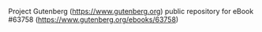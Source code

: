Project Gutenberg (https://www.gutenberg.org) public repository for eBook #63758 (https://www.gutenberg.org/ebooks/63758)
